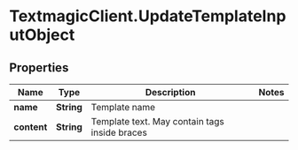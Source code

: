 # TextmagicClient.UpdateTemplateInputObject

## Properties
Name | Type | Description | Notes
------------ | ------------- | ------------- | -------------
**name** | **String** | Template name | 
**content** | **String** | Template text. May contain tags inside braces | 


